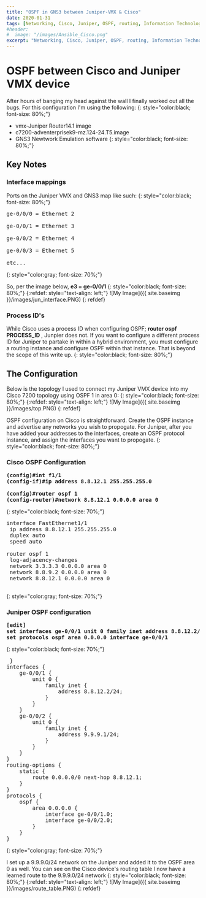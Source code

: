 ```yaml
---
title: "OSPF in GNS3 between Juniper-VMX & Cisco"
date: 2020-01-31
tags: [Networking, Cisco, Juniper, OSPF, routing, Information Technology]
#header:
#  image: "/images/Ansible_Cisco.png"
excerpt: "Networking, Cisco, Juniper, OSPF, routing, Information Technology"
---
```

# OSPF between Cisco and Juniper VMX device
After  hours of banging my head against the wall I finally worked out all the bugs. For this configuration I'm using the following:
{: style="color:black; font-size: 80%;"}

* vmx-Juniper Router14.1 image
* c7200-adventerprisek9-mz.124-24.T5.image
* GNS3 Newtwork Emulation software
{: style="color:black; font-size: 80%;"}

## Key Notes
### Interface mappings
Ports on the Juniper VMX and GNS3 map like such:
{: style="color:black; font-size: 80%;"}
<pre>
ge-0/0/0 = Ethernet 2

ge-0/0/1 = Ethernet 3

ge-0/0/2 = Ethernet 4

ge-0/0/3 = Ethernet 5

etc...
</pre>
{: style="color:gray; font-size: 70%;"}

So, per the image below, <b>e3 = ge-0/0/1</b>
{: style="color:black; font-size: 80%;"}
{:refdef: style="text-align: left;"}
![My Image]({{ site.baseimg }}/images/jun_interface.PNG)
{: refdef}
### Process ID's
While Cisco uses a process ID when configuring OSPF; <b> router ospf PROCESS_ID </b>, Junpier does not. If you want to configure a different process ID for Juniper to partake in within a hybrid environment, you must configure a routing instance and configure OSPF within that instance. That is beyond the scope of this write up.
{: style="color:black; font-size: 80%;"}

## The Configuration
Below is the topology I used to connect my Juniper VMX device into my Cisco 7200 topology using OSPF 1 in area 0:
{: style="color:black; font-size: 80%;"}
{:refdef: style="text-align: left;"}
![My Image]({{ site.baseimg }}/images/top.PNG)
{: refdef}

OSPF configuration on Cisco is straightforward. Create the OSPF instance and advertise any networks you wish to propogate. For Juniper, after you have added your addresses to the interfaces, create an OSPF protocol instance, and assign the interfaces you want to propogate.
{: style="color:black; font-size: 80%;"}

### Cisco OSPF Configuration

<pre>
<b>(config)#int f1/1</b>
<b>(config-if)#ip address 8.8.12.1 255.255.255.0</b>

<b>(config)#router ospf 1</b>
<b>(config-router)#network 8.8.12.1 0.0.0.0 area 0</b>
</pre>
 {: style="color:black; font-size: 70%;"}

<pre>
interface FastEthernet1/1
 ip address 8.8.12.1 255.255.255.0
 duplex auto
 speed auto

router ospf 1
 log-adjacency-changes
 network 3.3.3.3 0.0.0.0 area 0
 network 8.8.9.2 0.0.0.0 area 0
 network 8.8.12.1 0.0.0.0 area 0
 </pre>
 {: style="color:gray; font-size: 70%;"}

### Juniper OSPF configuration

<pre>
<b>[edit]</b>
<b>set interfaces ge-0/0/1 unit 0 family inet address 8.8.12.2/24</b>
<b>set protocols ospf area 0.0.0.0 interface ge-0/0/1</b>
</pre>
 {: style="color:black; font-size: 70%;"}

 <pre>
 }
interfaces {
    ge-0/0/1 {
        unit 0 {
            family inet {
                address 8.8.12.2/24;
            }
        }
    }
    ge-0/0/2 {
        unit 0 {
            family inet {
                address 9.9.9.1/24;
            }
        }
    }
}
routing-options {
    static {
        route 0.0.0.0/0 next-hop 8.8.12.1;
    }
}
protocols {
    ospf {
        area 0.0.0.0 {
            interface ge-0/0/1.0;
            interface ge-0/0/2.0;
        }
    }
}
</pre>
{: style="color:gray; font-size: 70%;"}

I set up a 9.9.9.0/24 network on the Juniper and added it to the OSPF area 0 as well. You can see on the Cisco device's routing table I now have a learned route to the 9.9.9.0/24 network
{: style="color:black; font-size: 80%;"}
{:refdef: style="text-align: left;"}
![My Image]({{ site.baseimg }}/images/route_table.PNG)
{: refdef}